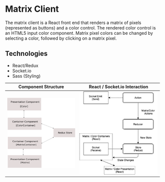 # Matrix Client

The matrix client is a React front end that renders a matrix of pixels (represented as buttons) and a color control. The rendered color control is an HTML5 input color component. Matrix pixel colors can be changed by selecting a color, followed by clicking on a matrix pixel.

## Technologies

-   React/Redux
-   Socket.io
-   Sass (Styling)

| Component Structure | React / Socket.io Interaction |
| :-----------------: | :---------------------------: |
|   ![](matrix.png)   |    ![](matrix-socket.png)     |
